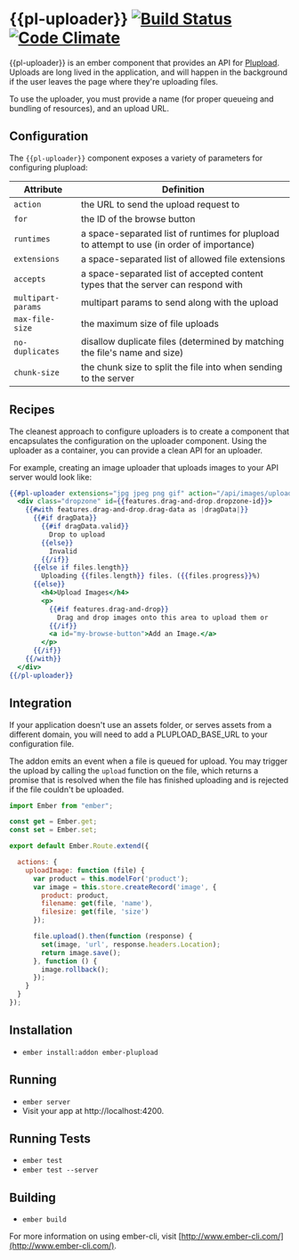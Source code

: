 # {{pl-uploader}} [![Build Status](https://travis-ci.org/paddle8/ember-plupload.svg)](https://travis-ci.org/paddle8/ember-plupload) [![Code Climate](https://codeclimate.com/github/paddle8/ember-plupload/badges/gpa.svg)](https://codeclimate.com/github/paddle8/ember-plupload)

{{pl-uploader}} is an ember component that provides an API for [Plupload](http://www.plupload.com/). Uploads are long lived in the application, and will happen in the background if the user leaves the page where they're uploading files.

To use the uploader, you must provide a name (for proper queueing and bundling of resources), and an upload URL.

## Configuration

The `{{pl-uploader}}` component exposes a variety of parameters for configuring plupload:


| Attribute           | Definition
|---------------------|------------------|
| `action`            | the URL to send the upload request to
| `for`               | the ID of the browse button
| `runtimes`          | a space-separated list of runtimes for plupload to attempt to use (in order of importance)
| `extensions`        | a space-separated list of allowed file extensions
| `accepts`           | a space-separated list of accepted content types that the server can respond with
| `multipart-params`  | multipart params to send along with the upload
| `max-file-size`     | the maximum size of file uploads
| `no-duplicates`     | disallow duplicate files (determined by matching the file's name and size)
| `chunk-size`        | the chunk size to split the file into when sending to the server


## Recipes

The cleanest approach to configure uploaders is to create a component that encapsulates the configuration on the uploader component. Using the uploader as a container, you can provide a clean API for an uploader.

For example, creating an image uploader that uploads images to your API server would look like:

```handlebars
{{#pl-uploader extensions="jpg jpeg png gif" action="/api/images/upload" for="upload-image" when-queued="uploadImage" as |files features|}}
  <div class="dropzone" id={{features.drag-and-drop.dropzone-id}}>
    {{#with features.drag-and-drop.drag-data as |dragData|}}
      {{#if dragData}}
        {{#if dragData.valid}}
          Drop to upload
        {{else}}
          Invalid
        {{/if}}
      {{else if files.length}}
        Uploading {{files.length}} files. ({{files.progress}}%)
      {{else}}
        <h4>Upload Images</h4>
        <p>
          {{#if features.drag-and-drop}}
            Drag and drop images onto this area to upload them or
          {{/if}}
          <a id="my-browse-button">Add an Image.</a>
        </p>
      {{/if}}
    {{/with}}
  </div>
{{/pl-uploader}}
```

## Integration

If your application doesn't use an assets folder, or serves assets from a different domain, you will need to add a PLUPLOAD_BASE_URL to your configuration file.

The addon emits an event when a file is queued for upload. You may trigger the upload by calling the `upload` function on the file, which returns a promise that is resolved when the file has finished uploading and is rejected if the file couldn't be uploaded.

```javascript
import Ember from "ember";

const get = Ember.get;
const set = Ember.set;

export default Ember.Route.extend({

  actions: {
    uploadImage: function (file) {
      var product = this.modelFor('product');
      var image = this.store.createRecord('image', {
        product: product,
        filename: get(file, 'name'),
        filesize: get(file, 'size')
      });

      file.upload().then(function (response) {
        set(image, 'url', response.headers.Location);
        return image.save();
      }, function () {
        image.rollback();
      });
    }
  }
});
```

## Installation

* `ember install:addon ember-plupload`

## Running

* `ember server`
* Visit your app at http://localhost:4200.

## Running Tests

* `ember test`
* `ember test --server`

## Building

* `ember build`

For more information on using ember-cli, visit [http://www.ember-cli.com/](http://www.ember-cli.com/).
